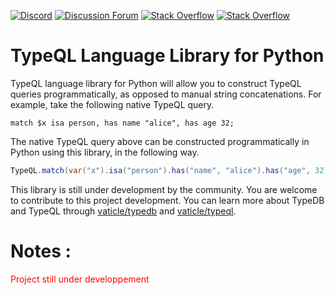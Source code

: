 [![Discord](https://img.shields.io/discord/665254494820368395?color=7389D8&label=chat&logo=discord&logoColor=ffffff)](https://vaticle.com/discord)
[![Discussion Forum](https://img.shields.io/discourse/https/forum.vaticle.com/topics.svg)](https://forum.vaticle.com)
[![Stack Overflow](https://img.shields.io/badge/stackoverflow-typedb-796de3.svg)](https://stackoverflow.com/questions/tagged/typedb)
[![Stack Overflow](https://img.shields.io/badge/stackoverflow-typeql-3dce8c.svg)](https://stackoverflow.com/questions/tagged/typeql)

# TypeQL Language Library for Python

TypeQL language library for Python will allow you to construct TypeQL queries programmatically, as opposed to manual string concatenations. For example, take the following native TypeQL query.

```typeql
match $x isa person, has name "alice", has age 32;
``` 

The native TypeQL query above can be constructed programmatically in Python using this library, in the following way.

```java
TypeQL.match(var("x").isa("person").has("name", "alice").has("age", 32));
```

This library is still under development by the community. You are welcome to contribute to this project development. You can learn more about TypeDB and TypeQL through [vaticle/typedb](https://github.com/vaticle/typedb) and [vaticle/typeql](https://github.com/vaticle/typeql).


# Notes : 
<span style="color:red">Project still under developpement </span>
